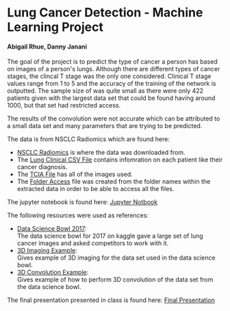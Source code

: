 # Lung Cancer Detection - Machine Learning Project
####                  Abigail Rhue, Danny Janani
The goal of the project is to predict the type of cancer a person has based on images of a person's lungs. 
Although there are different types of cancer stages, the clincal T stage was the only one considered.
Clinical T stage values range from 1 to 5 and the accuracy of the training of the network is outputted.
The sample size of was quite small as there were only 422 patients given with the largest data set that could be found having around 1000, but that set had restricted access.

The results of the convolution were not accurate which can be attributed to a small data set and many parameters that are trying to be predicted.

The data is from NSCLC Radiomics which are found here:

  * [NSCLC Radiomics](https://wiki.cancerimagingarchive.net/display/Public/RIDER+Lung+PET-CT#feb29a5b6fcc43b89290329e5e09b138)
  is where the data was downloaded from.
  * The [Lung Clinical CSV File]( https://github.com/arhue1431/4563-Final-Proj/blob/master/Lung1.clinical.csv)
  contains infomration on each patient like their cancer diagnosis.
  * The [TCIA File](https://github.com/arhue1431/4563-Final-Proj/blob/master/doiJNLP-zohiLwie.tcia)
  has all of the images used.
  * The [Folder Access](https://github.com/arhue1431/4563-Final-Proj/blob/master/FolderAccess.csv) file was created from the folder names within the extracted data in order to be able to access all the files.

The jupyter notebook is found here:
[Jupyter Notbook](https://github.com/arhue1431/4563-Final-Proj/blob/master/Final.ipynb)

The following resources were used as references:
  * [Data Science Bowl 2017](https://www.kaggle.com/c/data-science-bowl-2017):  
  The data science bowl for 2017 on kaggle gave a large set of lung cancer images and asked competitors to work with it. 
  * [3D Imaging Example](https://www.kaggle.com/gzuidhof/full-preprocessing-tutorial):  
  Gives example of 3D imaging for the data set used in the data science bowl.
  * [3D Convolution Example](https://www.kaggle.com/sentdex/first-pass-through-data-w-3d-convnet?fbclid=IwAR0voIiPA6chiDa_rNsZHdd4479eDouj_FpBbDSA-IBvpJxQojKlNksFuXQ):  
  Gives example of how to perform 3D convolution of the data set from the data science bowl.

The final presentation presented in class is found here: [Final Presentation](https://github.com/arhue1431/4563-Final-Project/blob/master/Final.pptx) 
